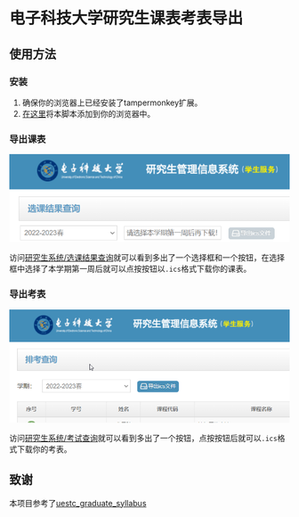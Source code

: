# 电子科技大学研究生课表考表导出

## 使用方法

### 安装

1. 确保你的浏览器上已经安装了tampermonkey扩展。
2. [在这里](https://greasyfork.org/zh-CN/scripts/460651-%E7%94%B5%E5%AD%90%E7%A7%91%E6%8A%80%E5%A4%A7%E5%AD%A6%E7%A0%94%E7%A9%B6%E7%94%9F%E8%AF%BE%E8%A1%A8%E8%80%83%E8%A1%A8%E5%AF%BC%E5%87%BA)将本脚本添加到你的浏览器中。

### 导出课表

![alt](./assets/fig-xkjg.png)

访问[研究生系统/选课结果查询](https://yjsjy.uestc.edu.cn/pyxx/pygl/xkjg/index)就可以看到多出了一个选择框和一个按钮，在选择框中选择了本学期第一周后就可以点按按钮以`.ics`格式下载你的课表。

### 导出考表

![alt](./assets/fig-kskcxx.png)

访问[研究生系统/考试查询](https://yjsjy.uestc.edu.cn/pyxx/pygl/kskcxx/index)就可以看到多出了一个按钮，点按按钮后就可以`.ics`格式下载你的考表。

## 致谢

本项目参考了[uestc_graduate_syllabus](https://github.com/ygowill/uestc_graduate_syllabus)
